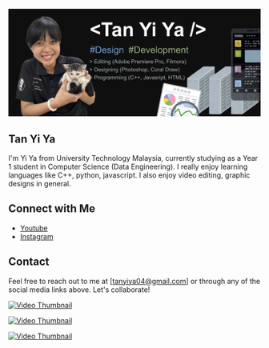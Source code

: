 ![Placeholder Poster](https://github.com/Bomi3002/Bomi3002/blob/main/IMG_1103.JPG) 
## Tan Yi Ya
I'm Yi Ya from University Technology Malaysia, currently studying as a Year 1 student in Computer Science (Data Engineering). I really enjoy learning languages like C++, python, javascript. I also enjoy video editing, graphic designs in general. 

## Connect with Me
- [Youtube](https://youtube.com/@San30025?si=v3GXAImTjkmAvM4y)
- [Instagram](https://www.instagram.com/y1yaa_?igsh=OGQ5ZDc2ODk2ZA%3D%3D&utm_source=qr)

## Contact
Feel free to reach out to me at [tanyiya04@gmail.com] or through any of the social media links above. Let's collaborate!

[![Video Thumbnail](https://i9.ytimg.com/vi_webp/37jqo4ZDLRo/mq1.webp?sqp=CLj_rqwG-oaymwEmCMACELQB8quKqQMa8AEB-AH-CYAC0AWKAgwIABABGH8gJigfMA8=&rs=AOn4CLCGAdE3YO4RKGcdl5LgEHkVwjqijQ)](https://youtu.be/37jqo4ZDLRo?si=-6omHDQ-EWfRKdAW)

[![Video Thumbnail](https://i9.ytimg.com/vi_webp/QyVm9iafDNI/mqdefault.webp?v=653f6747&sqp=CJCEr6wG&rs=AOn4CLD2NzjgfRbfJ5PLSEYiUFdna_LNtg)](https://youtu.be/QyVm9iafDNI?si=1JUzWb_jDvJL9bza)

[![Video Thumbnail](https://i9.ytimg.com/vi_webp/3LwY1RRxxFM/mqdefault.webp?v=658b7159&sqp=CJCEr6wG&rs=AOn4CLCZheJ9fwFZk65hrnNjNPmo95FzCA)](https://youtu.be/3LwY1RRxxFM?si=VEN5fKXQvsghQ8l9)
